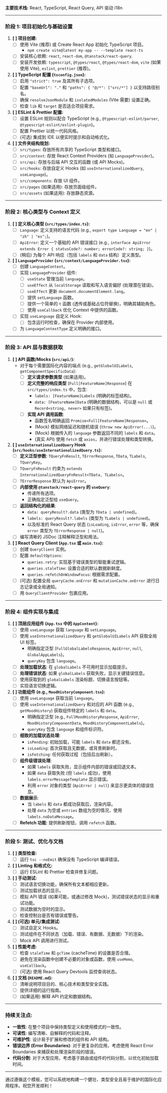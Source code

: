 
**主要技术栈:** React, TypeScript, React Query, API 驱动 i18n

---

### 阶段 1: 项目初始化与基础设置

1.  **[ ] 项目创建:**
    *   [ ] 使用 Vite (推荐) 或 Create React App 初始化 TypeScript 项目。
        *   `npm create vite@latest my-app -- --template react-ts`
    *   [ ] 安装核心依赖: `react`, `react-dom`, `@tanstack/react-query`.
    *   [ ] 安装开发依赖: `typescript`, `@types/react`, `@types/react-dom`, `vite` (如果使用 Vite), `eslint`, `prettier` (推荐)。

2.  **[ ] TypeScript 配置 (`tsconfig.json`):**
    *   [ ] 启用 `"strict": true` 及其所有子选项。
    *   [ ] 配置 `"baseUrl": "."` 和 `"paths": { "@/*": ["src/*"] }` 以支持路径别名。
    *   [ ] 确保 `resolveJsonModule` 和 `isolatedModules` (Vite 需要) 设置正确。
    *   [ ] 检查 `lib` 和 `target` 是否适合项目需求。

3.  **[ ] ESLint & Prettier 配置:**
    *   [ ] 设置 ESLint 规则以配合 TypeScript (e.g., `@typescript-eslint/parser`, `@typescript-eslint/eslint-plugin`)。
    *   [ ] 配置 Prettier 以统一代码风格。
    *   [ ] (可选) 集成到 IDE 以便实时提示和自动格式化。

4.  **[ ] 文件夹结构规划:**
    *   [ ] `src/types`: 存放所有共享的 TypeScript 类型和接口。
    *   [ ] `src/context`: 存放 React Context Providers (如 `LanguageProvider`)。
    *   [ ] `src/api`: 存放与后端 API 交互的函数 (或 API Mocks)。
    *   [ ] `src/hooks`: 存放自定义 Hooks (如 `useInternationalizedQuery`, `useLanguage`)。
    *   [ ] `src/components`: 存放 UI 组件。
    *   [ ] `src/pages` (如果适用): 存放页面级组件。
    *   [ ] `src/assets` (如果适用): 存放静态资源。

---

### 阶段 2: 核心类型与 Context 定义

1.  **[ ] 定义核心类型 (`src/types/index.ts`):**
    *   [ ] `Language`: 定义支持的语言代码 (e.g., `export type Language = "en" | "zh" | "es";`)。
    *   [ ] `ApiError`: 定义一个基础的 API 错误接口 (e.g., `interface ApiError extends Error { statusCode?: number; errorCode?: string; }`)。
    *   [ ] (稍后) 为每个 API 响应（包括 `labels` 和 `data` 结构）定义类型。

2.  **[ ] `LanguageProvider` (`src/context/LanguageProvider.tsx`):**
    *   [ ] 创建 `LanguageContext`。
    *   [ ] 实现 `LanguageProvider` 组件:
        *   [ ] `useState` 管理当前 `language`。
        *   [ ] `useEffect` 从 `localStorage` 读取和写入语言偏好 (处理潜在错误)。
        *   [ ] `useEffect` 更新 `document.documentElement.lang`。
        *   [ ] 提供 `setLanguage` 函数。
        *   [ ] 提供一个简单的 `t` 函数 (透传或基础占位符替换)，明确其辅助角色。
        *   [ ] 使用 `useCallback` 优化 Context 中提供的函数。
    *   [ ] 实现 `useLanguage` 自定义 Hook:
        *   [ ] 包含运行时检查，确保在 Provider 内部使用。
    *   [ ] 为 `LanguageContextType` 定义明确的接口。

---

### 阶段 3: API 层与数据获取

1.  **[ ] API 函数/Mocks (`src/api/`):**
    *   对于每个需要国际化内容的端点 (e.g., `getGlobalUILabels`, `getComponentSpecificData`):
        *   [ ] **定义请求参数类型** (如果适用)。
        *   [ ] **定义完整的响应类型** (`Full[FeatureName]Response`) 在 `src/types/index.ts` 中，包含:
            *   `labels: [FeatureName]Labels` (明确的标签结构)。
            *   `data: [FeatureName]Data` (明确的数据结构，可以是 `null` 或 `Record<string, never>` 如果只有标签)。
        *   [ ] **实现 API 调用函数**:
            *   函数签名明确返回 `Promise<Full[FeatureName]Response>`。
            *   (Mock) 模拟网络延迟和随机错误 (`throw new ApiError(...)`)。
            *   (Mock) 根据传入的 `language` 参数返回不同的 `labels` 和 `data`。
            *   (真实 API) 使用 `fetch` 或 `axios`，并进行错误处理和类型转换。

2.  **[ ] `useInternationalizedQuery` Hook (`src/hooks/useInternationalizedQuery.ts`):**
    *   [ ] **定义泛型参数**: `TQueryFnResult`, `TErrorResponse`, `TData`, `TLabels`, `TQueryKey`。
    *   [ ] `TQueryFnResult` 约束为 `extends InternationalizedQueryFnResult<TData, TLabels>`。
    *   [ ] `TErrorResponse` 默认为 `ApiError`。
    *   [ ] **内部使用 `@tanstack/react-query` 的 `useQuery`**:
        *   传递所有选项。
        *   正确指定泛型给 `useQuery`。
    *   [ ] **返回结构化的结果**:
        *   `data: queryResult?.data` (类型为 `TData | undefined`)。
        *   `labels: queryResult?.labels` (类型为 `TLabels | undefined`)。
        *   以及标准的 React Query 状态 (`isLoading`, `isError`, `error` 等，确保 `error` 类型为 `TErrorResponse | null`)。
    *   [ ] 编写清晰的 JSDoc 注释解释泛型和用法。

3.  **[ ] React Query Client (`App.tsx` 或 `main.tsx`):**
    *   [ ] 创建 `QueryClient` 实例。
    *   [ ] 配置 `defaultOptions`:
        *   `queries.retry`: 实现基于错误类型的智能重试逻辑。
        *   `queries.staleTime`: 设置合适的默认数据新鲜度。
        *   `queries.refetchOnWindowFocus`: 根据需求配置。
    *   [ ] (可选) 配置全局 `queryCache.onError` 和 `mutationCache.onError` 进行日志记录或全局通知。
    *   [ ] 用 `QueryClientProvider` 包裹应用。

---

### 阶段 4: 组件实现与集成

1.  **[ ] 顶层应用组件 (`App.tsx` 中的 `AppContent`):**
    *   [ ] 使用 `useLanguage` 获取 `language` 和 `setLanguage`。
    *   [ ] 使用 `useInternationalizedQuery` 和 `getGlobalUILabels` API 获取全局 UI 标签。
        *   明确指定泛型 (`FullGlobalLabelsResponse`, `ApiError`, `null`, `GlobalAppLabels`)。
        *   `queryKey` 包含 `language`。
    *   [ ] **处理加载状态**: 在 `globalLabels` 不可用时显示加载提示。
    *   [ ] **处理错误状态**: 如果 `globalLabels` 获取失败，显示关键错误信息。
    *   [ ] 使用获取到的 `globalLabels` 渲染标题、切换语言按钮等。
    *   [ ] 实现语言切换逻辑。

2.  **[ ] 功能组件 (e.g., `MoodHistoryComponent.tsx`):**
    *   [ ] 使用 `useLanguage` 获取当前 `language`。
    *   [ ] 使用 `useInternationalizedQuery` 和对应的 API 函数 (e.g., `getMoodHistory`) 获取组件特定的 `labels` 和 `data`。
        *   明确指定泛型 (e.g., `FullMoodHistoryResponse`, `ApiError`, `MoodHistoryComponentData`, `MoodHistoryComponentLabels`)。
        *   `queryKey` 包含 `language` 和组件标识符。
    *   [ ] **细致的加载状态处理**:
        *   `isPending`: 初始加载，可能 `labels` 和 `data` 都还没有。
        *   `isLoading`: 首次获取且无数据，或背景刷新时。
        *   `isFetching`: 任何获取过程（包括后台刷新）。
    *   [ ] **组件级错误处理**:
        *   如果 `labels` 获取失败，显示组件内部的错误或回退文本。
        *   如果 `data` 获取失败 (但 `labels` 成功)，使用 `labels.errorMessageTemplate` 显示错误。
        *   利用 `error` 对象的类型 (`ApiError | null`) 来显示更具体的错误信息。
    *   [ ] **数据展示**:
        *   当 `labels` 和 `data` 都成功获取后，渲染内容。
        *   处理 `data` 为空或 `entries` 数组为空的情况，使用 `labels.noDataMessage`。
    *   [ ] **Refetch 功能**: 提供刷新按钮，调用 `refetch` 函数。

---

### 阶段 5: 测试、优化与文档

1.  **[ ] 类型检查:**
    *   [ ] 运行 `tsc --noEmit` 确保没有 TypeScript 编译错误。

2.  **[ ] Linting 和格式化:**
    *   [ ] 运行 ESLint 和 Prettier 检查并修复问题。

3.  **[ ] 手动测试:**
    *   [ ] 测试语言切换功能，确保所有文本都相应更新。
    *   [ ] 测试加载状态的显示。
    *   [ ] 模拟 API 错误 (如果可能，或通过修改 Mock)，测试错误状态的显示和重试功能。
    *   [ ] 测试数据为空时的显示。
    *   [ ] 检查控制台是否有错误或警告。

4.  **[ ] (可选) 单元/集成测试:**
    *   [ ] 测试自定义 Hooks。
    *   [ ] 测试组件在不同状态（加载、错误、有数据、无数据）下的渲染。
    *   [ ] Mock API 调用进行测试。

5.  **[ ] 性能考虑:**
    *   [ ] 检查 `staleTime` 和 `gcTime` (cacheTime) 的设置是否合理。
    *   [ ] 避免在渲染函数中创建不必要的对象或函数，使用 `useMemo`, `useCallback`。
    *   [ ] (可选) 使用 React Query Devtools 监控查询状态。

6.  **[ ] 文档 (`README.md`):**
    *   [ ] 清晰说明项目目的、核心技术和类型安全实践。
    *   [ ] 提供详细的运行指南。
    *   [ ] (如果适用) 解释 API 约定和数据结构。

---

### 持续关注点:

*   **一致性**: 在整个项目中保持类型定义和使用模式的一致性。
*   **可读性**: 编写清晰、自解释的代码和注释。
*   **可维护性**: 设计易于扩展和修改的组件和 API 结构。
*   **错误边界 (Error Boundaries)**: 对于更复杂的应用，考虑使用 React Error Boundaries 来捕获和处理渲染阶段的错误。
*   **代码分割**: 对于大型应用，考虑基于路由或组件的代码分割，以优化初始加载时间。

---

通过遵循这个模板，您可以系统地构建一个健壮、类型安全且易于维护的国际化应用程序。祝您开发顺利！
